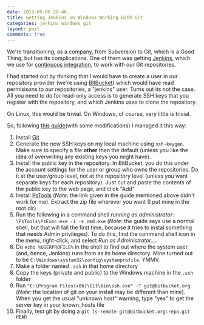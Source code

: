 ```yaml
---
date: 2013-05-06 20:46  
title: Getting Jenkins on Windows Working with Git  
categories: jenkins windows git  
layout: post
comments: true
---
```

We're transitioning, as a company, from Subversion to Git, which is a Good Thing, but has its complications. One of them was getting [Jenkins](http://jenkins-ci.org/), which we use for [continuous integration](http://en.wikipedia.org/wiki/Continuous_integration), to work with our Git repositories.

I had started out by thinking that I would have to create a user in our repository provider (we're using [BitBucket](http://bitbucket.org)) which would have read permisisons to our repositories, a "jenkins" user. Turns out its not the case. All you need to do for read-only access is to generate SSH keys that you register with the repository, and which Jenkins uses to clone the repository.

On Linux, this would be trivial. On Windows, of course, very little is trivial.

So, following [this guide](http://computercamp.cdwilson.us/jenkins-git-clone-via-ssh-on-windows-7-x64)(with some modifications) I managed it this way:

1. Install [Git](http://git-scm.com/downloads)
1. Generate the new SSH keys on my local machine using ``ssh-keygen``. Make sure to specify a file **other** than the default (unless you like the idea of overwriting any existing keys you might have).
1. Install the public key in the repository. In BitBucket, you do this under the account settings for the user or group who owns the repositories. Do it at the user/group level, not at the repository level (unless you want separate keys for each repository). Just cut and paste the contents of the public key to the web page, and click "Add"
1. Install [PsTools](http://technet.microsoft.com/en-us/sysinternals/bb896649.aspx) (_Note_: the link given in the guide mentioned above didn't work for me). Extract the zip file wherever you want (I put mine in the root dir)
1. Run the following in a command shell _running as administrator_: ``\PsTools\PsExec.exe -i -s cmd.exe`` (_Note:_ the guide says use a normal shell, but that will fail the first time, because it tries to instal something that needs Admin privileges). To do this, find the command shell icon in the menu, right-click, and select _Run as Administrator..._.
1. Do ``echo %USERPROFILE%`` in the shell to find out where the system user (and, hence, Jenkins) runs from as its home directory. Mine turned out to be ``C:\Windows\system32\config\systemprofile``. YMMV.
1. Make a folder named ``.ssh`` in that home directory
1. Copy the keys (private and public) to the Windows machine in the ``.ssh`` folder
1. Run ``"C:\Program Files(x86)\Git\bin\ssh.exe" -T git@bitbucket.org`` (_Note:_ the location of git on your install may be different than mine). When you get the usual "unknown host" warning, type "yes" to get the server key in your known_hosts file
1. Finally, test git by doing a ``git ls-remote git@bitbucket.org:repo.git HEAD``
